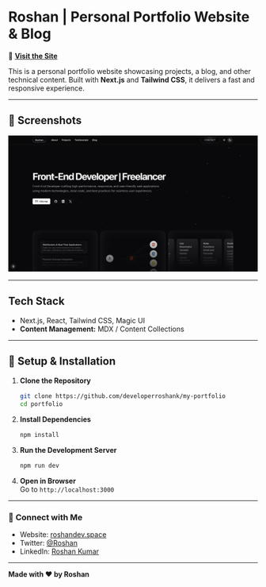 
# Roshan | Personal Portfolio Website & Blog

🚀 **[Visit the Site](https://www.roshandev.space/)**  

This is a personal portfolio website showcasing projects, a blog, and other technical content. Built with **Next.js** and **Tailwind CSS**, it delivers a fast and responsive experience.

---

## 📸 **Screenshots**
![Screenshot](/preview.png)

---

## **Tech Stack**

- Next.js, React, Tailwind CSS, Magic UI
- **Content Management:** MDX / Content Collections
<!-- - **Deployment:** Vercel -->

---

## 🔧 **Setup & Installation**
1. **Clone the Repository**  
   ```sh
   git clone https://github.com/developerroshank/my-portfolio
   cd portfolio
   ```
2. **Install Dependencies**  
   ```sh
   npm install
   ```
3. **Run the Development Server**  
   ```sh
   npm run dev
   ```
4. **Open in Browser**  
   Go to `http://localhost:3000`

---

### 🔗 **Connect with Me**
- Website: [roshandev.space](https://www.roshandev.space/)  
- Twitter: [@Roshan](https://X.com/dev_roshan_)  
- LinkedIn: [Roshan Kumar](https://www.linkedin.com/in/developerroshan)  

---

**Made with ❤️ by Roshan**  
